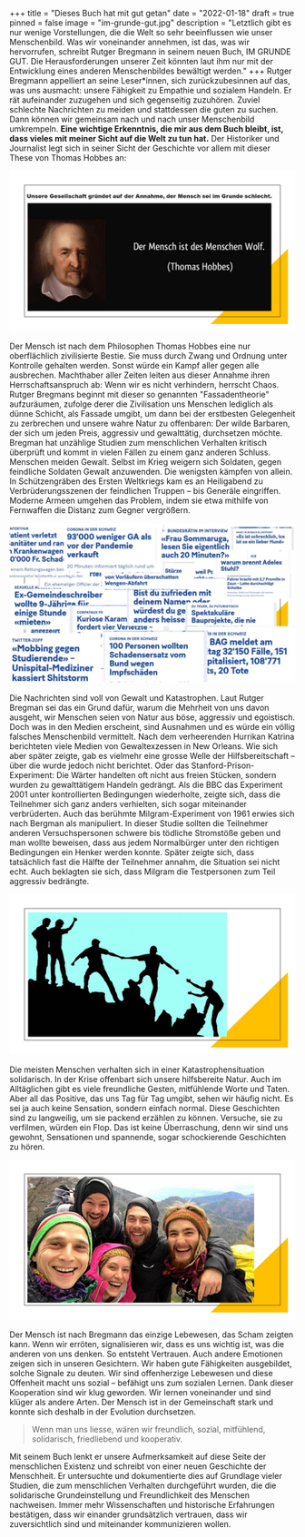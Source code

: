 +++
title = "Dieses Buch hat mit gut getan"
date = "2022-01-18"
draft = true
pinned = false
image = "im-grunde-gut.jpg"
description = "Letztlich gibt es nur wenige Vorstellungen, die die Welt so sehr beeinflussen wie unser Menschenbild. Was wir voneinander annehmen, ist das, was wir hervorrufen, schreibt Rutger Bregmann in seinem neuen Buch, IM GRUNDE GUT. Die Herausforderungen unserer Zeit könnten laut ihm nur mit der Entwicklung eines anderen Menschenbildes bewältigt werden."
+++
Rutger Bregmann appelliert an seine Leser*innen, sich zurückzubesinnen auf das, was uns ausmacht: unsere Fähigkeit zu Empathie und sozialem Handeln. Er rät aufeinander zuzugehen und sich gegenseitig zuzuhören. Zuviel schlechte Nachrichten zu meiden und stattdessen die guten zu suchen. Dann können wir gemeinsam nach und nach unser Menschenbild umkrempeln. **Eine wichtige Erkenntnis, die mir aus dem Buch bleibt, ist, dass vieles mit meiner Sicht auf die Welt zu tun hat.** Der Historiker und Journalist legt sich in seiner Sicht der Geschichte vor allem mit dieser These von Thomas Hobbes an:

![](im-grunde-gut-2.jpg)

Der Mensch ist nach dem Philosophen Thomas Hobbes eine nur oberflächlich zivilisierte Bestie. Sie muss durch Zwang und Ordnung unter Kontrolle gehalten werden. Sonst würde ein Kampf aller gegen alle ausbrechen. Machthaber aller Zeiten leiten aus dieser Annahme ihren Herrschaftsanspruch ab: Wenn wir es nicht verhindern, herrscht Chaos.
Rutger Bregmans beginnt mit dieser so genannten "Fassadentheorie" aufzuräumen, zufolge derer die Zivilisation uns Menschen lediglich als dünne Schicht, als Fassade umgibt, um dann bei der erstbesten Gelegenheit zu zerbrechen und unsere wahre Natur zu offenbaren: Der wilde Barbaren, der sich um jeden Preis, aggressiv und gewalttätig, durchsetzen möchte.
Bregman hat unzählige Studien zum menschlichen Verhalten kritisch überprüft und kommt in vielen Fällen zu einem ganz anderen Schluss. Menschen meiden Gewalt. Selbst im Krieg weigern sich Soldaten, gegen feindliche Soldaten Gewalt anzuwenden. Die wenigsten kämpfen von allein. In Schützengräben des Ersten Weltkriegs kam es an Heiligabend zu Verbrüderungsszenen der feindlichen Truppen – bis Generäle eingriffen. Moderne Armeen umgehen das Problem, indem sie etwa mithilfe von Fernwaffen die Distanz zum Gegner vergrößern.

![](im-grunde-gut-5.jpg)

Die Nachrichten sind voll von Gewalt und Katastrophen. Laut Rutger Bregman sei das ein Grund dafür, warum die Mehrheit von uns davon ausgeht, wir Menschen seien von Natur aus böse, aggressiv und egoistisch. Doch was in den Medien erscheint, sind Ausnahmen und es würde ein völlig falsches Menschenbild vermittelt. Nach dem verheerenden Hurrikan Katrina berichteten viele Medien von Gewaltexzessen in New Orleans. Wie sich aber später zeigte, gab es vielmehr eine grosse Welle der Hilfsbereitschaft – über die wurde jedoch nicht berichtet. Oder das Stanford-Prison-Experiment: Die Wärter handelten oft nicht aus freien Stücken, sondern wurden zu gewalttätigem Handeln gedrängt. Als die BBC das Experiment 2001 unter kontrollierten Bedingungen wiederholte, zeigte sich, dass die Teilnehmer sich ganz anders verhielten, sich sogar miteinander verbrüderten. Auch das berühmte Milgram-Experiment von 1961 erwies sich nach Bergman als manipuliert. In dieser Studie sollten die Teilnehmer anderen Versuchspersonen schwere bis tödliche Stromstöße geben und man wollte beweisen, dass aus jedem Normalbürger unter den richtigen Bedingungen ein Henker werden konnte. Später zeigte sich, dass tatsächlich fast die Hälfte der Teilnehmer annahm, die Situation sei nicht echt. Auch beklagten sie sich, dass Milgram die Testpersonen zum Teil aggressiv bedrängte.

![](im-grunde-gut-4.jpg)

Die meisten Menschen verhalten sich in einer Katastrophensituation solidarisch. In der Krise offenbart sich unsere hilfsbereite Natur. Auch im Alltäglichen gibt es viele freundliche Gesten, mitfühlende Worte und Taten. Aber all das Positive, das uns Tag für Tag umgibt, sehen wir häufig nicht. Es sei ja auch keine Sensation, sondern einfach normal. Diese Geschichten sind zu langweilig, um sie packend erzählen zu können. Versuche, sie zu verfilmen, würden ein Flop. Das ist keine Überraschung, denn wir sind uns gewohnt, Sensationen und spannende, sogar schockierende Geschichten zu hören.  

![](im-grunde-gut-3.jpg)

Der Mensch ist nach Bregmann das einzige Lebewesen, das Scham zeigten kann. Wenn wir erröten, signalisieren wir, dass es uns wichtig ist, was die anderen von uns denken. So entsteht Vertrauen. Auch andere Emotionen zeigen sich in unseren Gesichtern. Wir haben gute Fähigkeiten ausgebildet, solche Signale zu deuten. Wir sind offenherzige Lebewesen und diese Offenheit macht uns sozial – befähigt uns zum sozialen Lernen. Dank dieser Kooperation sind wir klug geworden. Wir lernen voneinander und sind klüger als andere Arten. Der Mensch ist in der Gemeinschaft stark und konnte sich deshalb in der Evolution durchsetzen.

> Wenn man uns liesse, wären wir freundlich, sozial, mitfühlend, solidarisch, friedliebend und kooperativ.

Mit seinem Buch lenkt er unsere Aufmerksamkeit auf diese Seite der menschlichen Existenz und schreibt von einer neuen Geschichte der Menschheit. Er untersuchte und dokumentierte dies auf Grundlage vieler Studien, die zum menschlichen Verhalten durchgeführt wurden, die die solidarische Grundeinstellung und Freundlichkeit des Menschen nachweisen. Immer mehr Wissenschaften und historische Erfahrungen bestätigen, dass wir einander grundsätzlich vertrauen, dass wir zuversichtlich sind und miteinander kommunizieren wollen.